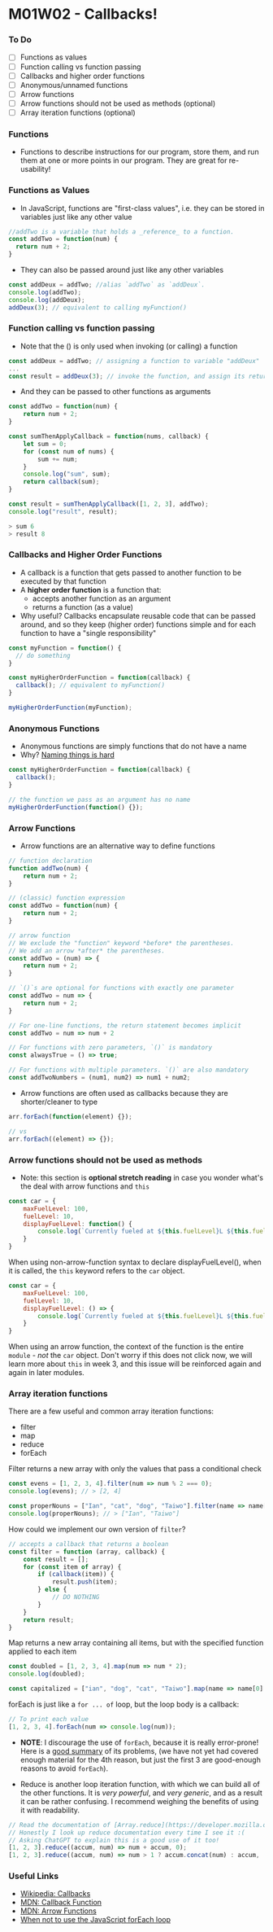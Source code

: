 # M01W02 - Callbacks!

### To Do
- [ ] Functions as values
- [ ] Function calling vs function passing
- [ ] Callbacks and higher order functions
- [ ] Anonymous/unnamed functions
- [ ] Arrow functions
- [ ] Arrow functions should not be used as methods (optional)
- [ ] Array iteration functions (optional)

### Functions
- Functions to describe instructions for our program, store them, and run them at one or more points in our program. They are great for re-usability!

### Functions as Values
- In JavaScript, functions are "first-class values", i.e. they can be stored in variables just like any other value

```js
//addTwo is a variable that holds a _reference_ to a function.
const addTwo = function(num) {
  return num + 2;
}
```

- They can also be passed around just like any other variables

```js
const addDeux = addTwo; //alias `addTwo` as `addDeux`.
console.log(addTwo);
console.log(addDeux);
addDeux(3); // equivalent to calling myFunction()
```

### Function calling vs function passing
- Note that the () is only used when invoking (or calling) a function

```js
const addDeux = addTwo; // assigning a function to variable "addDeux"
...
const result = addDeux(3); // invoke the function, and assign its return value to variable "result"
```

- And they can be passed to other functions as arguments

```js
const addTwo = function(num) {
    return num + 2;
}

const sumThenApplyCallback = function(nums, callback) {
    let sum = 0;
    for (const num of nums) {
        sum += num;
    }
    console.log("sum", sum);
    return callback(sum);
}

const result = sumThenApplyCallback([1, 2, 3], addTwo);
console.log("result", result);

> sum 6
> result 8
```

### Callbacks and Higher Order Functions
- A callback is a function that gets passed to another function to be executed by that function
- A **higher order function** is a function that:
  * accepts another function as an argument
  * returns a function (as a value)
- Why useful? Callbacks encapsulate reusable code that can be passed around, and so they keep (higher order) functions simple and for each function to have a "single responsibility"

```js
const myFunction = function() {
  // do something
}

const myHigherOrderFunction = function(callback) {
  callback(); // equivalent to myFunction()
}

myHigherOrderFunction(myFunction);
```


### Anonymous Functions
- Anonymous functions are simply functions that do not have a name
- Why? [Naming things is hard](https://martinfowler.com/bliki/TwoHardThings.html)

```js
const myHigherOrderFunction = function(callback) {
  callback();
}

// the function we pass as an argument has no name
myHigherOrderFunction(function() {});
```


### Arrow Functions
- Arrow functions are an alternative way to define functions

```js
// function declaration
function addTwo(num) {
    return num + 2;
}

// (classic) function expression
const addTwo = function(num) {
    return num + 2;
}

// arrow function
// We exclude the "function" keyword *before* the parentheses.
// We add an arrow *after* the parentheses.
const addTwo = (num) => {
    return num + 2;
}

// `()`s are optional for functions with exactly one parameter
const addTwo = num => {
    return num + 2;
}

// For one-line functions, the return statement becomes implicit
const addTwo = num => num + 2

// For functions with zero parameters, `()` is mandatory
const alwaysTrue = () => true;

// For functions with multiple parameters. `()` are also mandatory
const addTwoNumbers = (num1, num2) => num1 + num2;
```

- Arrow functions are often used as callbacks because they are shorter/cleaner to type

```js
arr.forEach(function(element) {});

// vs
arr.forEach((element) => {});
```

### Arrow functions should not be used as methods
- Note: this section is **optional stretch reading** in case you wonder what's the deal with arrow functions and `this`

```js
const car = {
    maxFuelLevel: 100,
    fuelLevel: 10,
    displayFuelLevel: function() {
        console.log(`Currently fueled at ${this.fuelLevel}L ${this.fuelLevel / this.maxFuelLevel * 100}% of max`);
    }
}
```

When using non-arrow-function syntax to declare displayFuelLevel(), when it is called, the `this` keyword refers to the `car` object.

```js
const car = {
    maxFuelLevel: 100,
    fuelLevel: 10,
    displayFuelLevel: () => {
        console.log(`Currently fueled at ${this.fuelLevel}L ${this.fuelLevel / this.maxFuelLevel * 100}% of max`);
    }
}
```
When using an arrow function, the context of the function is the entire `module` - _not_ the `car` object. Don't worry if this does not click now, we will learn more about `this` in week 3, and this issue will be reinforced again and again in later modules.

### Array iteration functions
There are a few useful and common array iteration functions:
 - filter
 - map
 - reduce
 - forEach

Filter returns a new array with only the values that pass a conditional check

```js
const evens = [1, 2, 3, 4].filter(num => num % 2 === 0);
console.log(evens); // > [2, 4]

const properNouns = ["Ian", "cat", "dog", "Taiwo"].filter(name => name[0].toUpperCase() === name[0]);
console.log(properNouns); // > ["Ian", "Taiwo"]
```

How could we implement our own version of `filter`?

```js
// accepts a callback that returns a boolean
const filter = function (array, callback) {
    const result = [];
    for (const item of array) {
        if (callback(item)) {
            result.push(item);
        } else {
            // DO NOTHING
        }
    }
    return result;
}
```


Map returns a new array containing all items, but with the specified function applied to each item

```js
const doubled = [1, 2, 3, 4].map(num => num * 2);
console.log(doubled);

const capitalized = ["ian", "dog", "cat", "Taiwo"].map(name => name[0].toUpperCase() + name.slice(1));
```

forEach is just like a `for ... of` loop, but the loop body is a callback:

```js
// To print each value
[1, 2, 3, 4].forEach(num => console.log(num));
```
- **NOTE**: I discourage the use of `forEach`, because it is really error-prone! Here is a [good summary](https://www.designcise.com/web/tutorial/when-not-to-use-the-javascript-foreach-loop) of its problems, (we have not yet had covered enough material for the 4th reason, but just the first 3 are good-enough reasons to avoid `forEach`).

- Reduce is another loop iteration function, with which we can build all of the other functions. It is _very powerful_, and _very generic_, and as a result it can be rather confusing. I recommend weighing the benefits of using it with readability.
```js
// Read the documentation of [Array.reduce](https://developer.mozilla.org/en-US/docs/Web/JavaScript/Reference/Global_Objects/Array/reduce), and guess what these lines do. Then try running it, and read the doc again.
// Honestly I look up reduce documentation every time I see it :(
// Asking ChatGPT to explain this is a good use of it too!
[1, 2, 3].reduce((accum, num) => num + accum, 0);
[1, 2, 3].reduce((accum, num) => num > 1 ? accum.concat(num) : accum, [])
```

### Useful Links
* [Wikipedia: Callbacks](https://en.wikipedia.org/wiki/Callback_(computer_programming))
* [MDN: Callback Function](https://developer.mozilla.org/en-US/docs/Glossary/Callback_function)
* [MDN: Arrow Functions](https://developer.mozilla.org/en-US/docs/Web/JavaScript/Reference/Functions/Arrow_functions)
* [When not to use the JavaScript forEach loop](https://www.designcise.com/web/tutorial/when-not-to-use-the-javascript-foreach-loop)